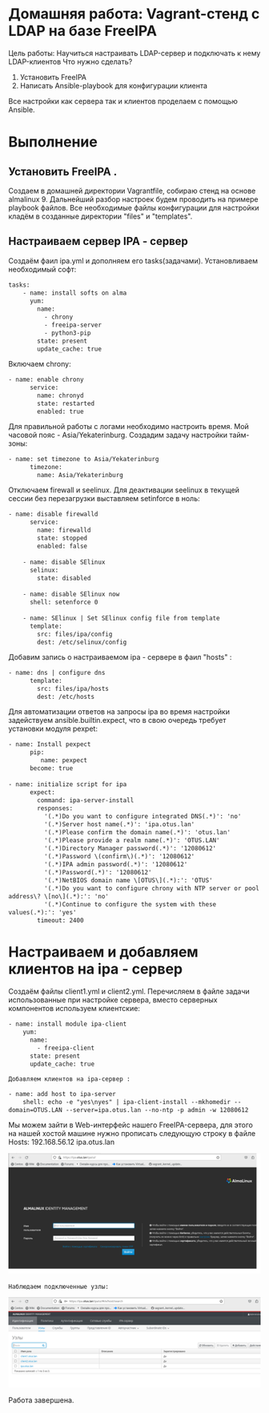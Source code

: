 
# Домашняя работа: Vagrant-стенд c LDAP на базе FreeIPA


Цель работы: Научиться настраивать LDAP-сервер и подключать к нему LDAP-клиентов
Что нужно сделать?

1. Установить FreeIPA 
2. Написать Ansible-playbook для конфигурации клиента
	
Все настройки как сервера так и клиентов проделаем с помощью Ansible.
	
	

  # Выполнение

## Установить FreeIPA .

Создаем в домашней директории Vagrantfile, собираю стенд на основе almalinux 9.
Дальнейший разбор настроек будем проводить на примере playbook файлов. Все необходимые файлы конфигурации для настройки
кладём в созданные директории "files" и "templates". 

## Настраиваем сервер IPA - сервер
 
Создаём фаил ipa.yml и дополняем его tasks(задачами).
Установливаем необходимый софт:

````	
tasks:
    - name: install softs on alma
      yum:
        name:
          - chrony
          - freeipa-server
          - python3-pip
        state: present
        update_cache: true	
````
Включаем chrony:	
````	
- name: enable chrony
      service:
        name: chronyd
        state: restarted
        enabled: true
````
Для правильной работы с логами необходимо настроить время. Мой часовой пояс - Asia/Yekaterinburg. 
Cоздадим задачу настройки тайм-зоны:

```
- name: set timezone to Asia/Yekaterinburg
      timezone:
        name: Asia/Yekaterinburg
````
Отключаем firewall и seelinux. Для деактивации seelinux в текущей сессии без перезагрузки
выставляем setinforce в ноль:

```
- name: disable firewalld
      service:
        name: firewalld
        state: stopped
        enabled: false

    - name: disable SElinux
      selinux:
        state: disabled

    - name: disable SElinux now
      shell: setenforce 0

    - name: SElinux | Set SElinux config file from template
      template:
        src: files/ipa/config
        dest: /etc/selinux/config
````
Добавим запись о настраиваемом ipa - сервере в фаил "hosts" :

```
- name: dns | configure dns
      template:
        src: files/ipa/hosts
        dest: /etc/hosts
```
Для автоматизации ответов на запросы ipa во время настройки задействуем ansible.builtin.expect, 
что в свою очередь требует установки модуля pexpet:

````
- name: Install pexpect
      pip:
         name: pexpect
      become: true 
      
- name: initialize script for ipa
      expect:
        command: ipa-server-install
        responses:
          '(.*)Do you want to configure integrated DNS(.*)': 'no'
          '(.*)Server host name(.*)': 'ipa.otus.lan'
          '(.*)Please confirm the domain name(.*)': 'otus.lan'
          '(.*)Please provide a realm name(.*)': 'OTUS.LAN'
          '(.*)Directory Manager password(.*)': '12080612'
          '(.*)Password \(confirm\)(.*)': '12080612'
          '(.*)IPA admin password(.*)': '12080612'
          '(.*)Password(.*)': '12080612'
          '(.*)NetBIOS domain name \[OTUS\](.*):': 'OTUS'
          '(.*)Do you want to configure chrony with NTP server or pool address\? \[no\](.*):': 'no'
          '(.*)Continue to configure the system with these values(.*):': 'yes'
        timeout: 2400    
````

# Настраиваем и добавляем клиентов на ipa - сервер

Создаём файлы client1.yml и client2.yml.
Перечисляем в файле задачи использованные при настройке сервера, вместо серверных компонентов используем
клиентские:
	
```
- name: install module ipa-client
    yum:
      name:
        - freeipa-client
      state: present
      update_cache: true
````	
	Добавляем клиентов на ipa-сервер :
````
- name: add host to ipa-server
    shell: echo -e "yes\nyes" | ipa-client-install --mkhomedir --domain=OTUS.LAN --server=ipa.otus.lan --no-ntp -p admin -w 12080612

````	
Мы можем зайти в Web-интерфейс нашего FreeIPA-сервера, для этого на нашей хостой машине нужно прописать следующую строку в файле Hosts:
192.168.56.12 ipa.otus.lan

![Image 1](screenshots/pic1.png)

	Наблюдаем подключенные узлы:
![Image 2](screenshots/pic2.png)

Работа завершена.





